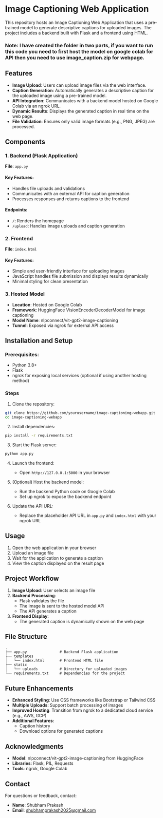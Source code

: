 # Image Captioning Web Application

This repository hosts an Image Captioning Web Application that uses a pre-trained model to generate descriptive captions for uploaded images. The project includes a backend built with Flask and a frontend using HTML.

### Note: I have created the folder in two parts, if you want to run this code you need to first host the model on google colab for API then you need to use image_caption.zip for webpage.
## Features

- **Image Upload**: Users can upload image files via the web interface.
- **Caption Generation**: Automatically generates a descriptive caption for the uploaded image using a pre-trained model.
- **API Integration**: Communicates with a backend model hosted on Google Colab via an ngrok URL.
- **Dynamic Results**: Displays the generated caption in real time on the web page.
- **File Validation**: Ensures only valid image formats (e.g., PNG, JPEG) are processed.

## Components

### 1. Backend (Flask Application)

**File**: `app.py`

#### Key Features:
- Handles file uploads and validations
- Communicates with an external API for caption generation
- Processes responses and returns captions to the frontend

#### Endpoints:
- `/`: Renders the homepage
- `/upload`: Handles image uploads and caption generation

### 2. Frontend

**File**: `index.html`

#### Key Features:
- Simple and user-friendly interface for uploading images
- JavaScript handles file submission and displays results dynamically
- Minimal styling for clean presentation

### 3. Hosted Model

- **Location**: Hosted on Google Colab
- **Framework**: HuggingFace VisionEncoderDecoderModel for image captioning
- **Model Name**: nlpconnect/vit-gpt2-image-captioning
- **Tunnel**: Exposed via ngrok for external API access

## Installation and Setup

### Prerequisites:
- Python 3.8+
- Flask
- ngrok for exposing local services (optional if using another hosting method)

### Steps

1. Clone the repository:
```bash
git clone https://github.com/yourusername/image-captioning-webapp.git
cd image-captioning-webapp
```

2. Install dependencies:
```bash
pip install -r requirements.txt
```

3. Start the Flask server:
```bash
python app.py
```

4. Launch the frontend:
   - Open `http://127.0.0.1:5000` in your browser

5. (Optional) Host the backend model:
   - Run the backend Python code on Google Colab
   - Set up ngrok to expose the backend endpoint

6. Update the API URL:
   - Replace the placeholder API URL in `app.py` and `index.html` with your ngrok URL

## Usage

1. Open the web application in your browser
2. Upload an image file
3. Wait for the application to generate a caption
4. View the caption displayed on the result page

## Project Workflow

1. **Image Upload**: User selects an image file
2. **Backend Processing**:
   - Flask validates the file
   - The image is sent to the hosted model API
   - The API generates a caption
3. **Frontend Display**:
   - The generated caption is dynamically shown on the web page

## File Structure

```
.
├── app.py               # Backend Flask application
├── templates
│   └── index.html       # Frontend HTML file
├── static
│   └── uploads          # Directory for uploaded images
└── requirements.txt     # Dependencies for the project
```

## Future Enhancements

- **Enhanced Styling**: Use CSS frameworks like Bootstrap or Tailwind CSS
- **Multiple Uploads**: Support batch processing of images
- **Improved Hosting**: Transition from ngrok to a dedicated cloud service (e.g., AWS, GCP)
- **Additional Features**:
  - Caption history
  - Download options for generated captions


## Acknowledgments

- **Model**: nlpconnect/vit-gpt2-image-captioning from HuggingFace
- **Libraries**: Flask, PIL, Requests
- **Tools**: ngrok, Google Colab

## Contact

For questions or feedback, contact:
- **Name**: Shubham Prakash
- **Email**: shubhamprakash2025@gmail.com
